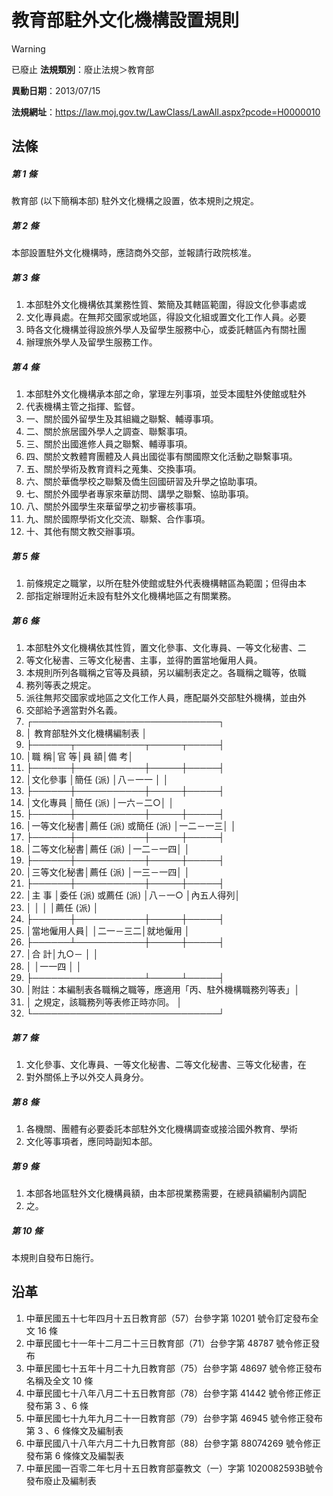 # 教育部駐外文化機構設置規則


> [!WARNING]
> 已廢止
**法規類別**：廢止法規＞教育部

**異動日期**：2013/07/15  

**法規網址**：https://law.moj.gov.tw/LawClass/LawAll.aspx?pcode=H0000010



## 法條
##### 第 1 條
教育部 (以下簡稱本部) 駐外文化機構之設置，依本規則之規定。

##### 第 2 條
本部設置駐外文化機構時，應諮商外交部，並報請行政院核准。

##### 第 3 條
1. 本部駐外文化機構依其業務性質、繁簡及其轄區範圍，得設文化參事處或
1. 文化專員處。在無邦交國家或地區，得設文化組或置文化工作人員。必要
1. 時各文化機構並得設旅外學人及留學生服務中心，或委託轄區內有關社團
1. 辦理旅外學人及留學生服務工作。

##### 第 4 條
1. 本部駐外文化機構承本部之命，掌理左列事項，並受本國駐外使館或駐外
1. 代表機構主管之指揮、監督。
1. 一、關於國外留學生及其組織之聯繫、輔導事項。
1. 二、關於旅居國外學人之調查、聯繫事項。
1. 三、關於出國進修人員之聯繫、輔導事項。
1. 四、關於文教體育團體及人員出國從事有關國際文化活動之聯繫事項。
1. 五、關於學術及教育資料之蒐集、交換事項。
1. 六、關於華僑學校之聯繫及僑生回國研習及升學之協助事項。
1. 七、關於外國學者專家來華訪問、講學之聯繫、協助事項。
1. 八、關於外國學生來華留學之初步審核事項。
1. 九、關於國際學術文化交流、聯繫、合作事項。
1. 十、其他有關文教交辦事項。

##### 第 5 條
1. 前條規定之職掌，以所在駐外使館或駐外代表機構轄區為範圍；但得由本
1. 部指定辦理附近未設有駐外文化機構地區之有關業務。

##### 第 6 條
1. 本部駐外文化機構依其性質，置文化參事、文化專員、一等文化秘書、二
1. 等文化秘書、三等文化秘書、主事，並得酌置當地僱用人員。
1. 本規則所列各職稱之官等及員額，另以編制表定之。各職稱之職等，依職
1. 務列等表之規定。
1. 派往無邦交國家或地區之文化工作人員，應配屬外交部駐外機構，並由外
1. 交部給予適當對外名義。
1. ┌──────────────────────────────┐
1. │              教育部駐外文化機構編制表                      │
1. ├──────┬───────────┬─────┬─────┤
1. │職        稱│官                  等│員      額│備      考│
1. ├──────┼───────────┼─────┼─────┤
1. │文化參事    │簡任 (派)             │八－一一  │          │
1. ├──────┼───────────┼─────┼─────┤
1. │文化專員    │簡任 (派)             │一六－二○│          │
1. ├──────┼───────────┼─────┼─────┤
1. │一等文化秘書│薦任 (派) 或簡任 (派) │一二－一三│          │
1. ├──────┼───────────┼─────┼─────┤
1. │二等文化秘書│薦任 (派)             │一二－一四│          │
1. ├──────┼───────────┼─────┼─────┤
1. │三等文化秘書│薦任 (派)             │一三－一四│          │
1. ├──────┼───────────┼─────┼─────┤
1. │主    事    │委任 (派) 或薦任 (派) │八－一○  │內五人得列│
1. │            │                      │          │薦任 (派) │
1. ├──────┼───────────┼─────┼─────┤
1. │當地僱用人員│                      │二一－三二│就地僱用  │
1. ├──────┴───────────┼─────┼─────┤
1. │合                                計│九○－    │          │
1. │                                    │一一四    │          │
1. ├──────────────────┴─────┴─────┤
1. │附註：本編制表各職稱之職等，應適用「丙、駐外機構職務列等表」│
1. │      之規定，該職務列等表修正時亦同。                      │
1. └──────────────────────────────┘

##### 第 7 條
1. 文化參事、文化專員、一等文化秘書、二等文化秘書、三等文化秘書，在
1. 對外關係上予以外交人員身分。

##### 第 8 條
1. 各機關、團體有必要委託本部駐外文化機構調查或接洽國外教育、學術
1. 文化等事項者，應同時副知本部。

##### 第 9 條
1. 本部各地區駐外文化機構員額，由本部視業務需要，在總員額編制內調配
1. 之。

##### 第 10 條
本規則自發布日施行。

## 沿革
1. 中華民國五十七年四月十五日教育部（57）台參字第 10201 號令訂定發布全文 16 條
1. 中華民國七十一年十二月二十三日教育部（71）台參字第 48787 號令修正發布
1. 中華民國七十五年十月二十九日教育部（75）台參字第 48697 號令修正發布名稱及全文 10 條
1. 中華民國七十八年八月二十五日教育部（78）台參字第 41442 號令修正修正發布第 3 、6 條
1. 中華民國七十九年九月二十一日教育部（79）台參字第 46945 號令修正發布第 3 、6 條條文及編制表
1. 中華民國八十八年六月二十九日教育部（88）台參字第 88074269  號令修正發布第 6  條條文及編製表
1. 中華民國一百零二年七月十五日教育部臺教文（一）字第 1020082593B號令發布廢止及編制表

